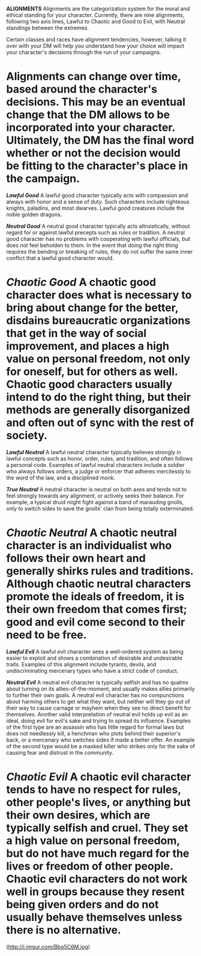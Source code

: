 __**ALIGNMENTS**__
Alignments are the categorization system for the moral and ethical standing for your character. Currently, there are nine alignments, following two axis lines, Lawful to Chaotic and Good to Evil, with Neutral standings between the extremes.
 
Certain classes and races have alignment tendencies, however, talking it over with your DM will help you understand how your choice will impact your character's decisions through the run of your campaigns. 
 
Alignments can change over time, based around the character's decisions. This may be an eventual change that the DM allows to be incorporated into your character. Ultimately, the DM has the final word whether or not the decision would be fitting to the character's place in the campaign.
===
***Lawful Good***
A lawful good character typically acts with compassion and always with honor and a sense of duty. Such characters include righteous knights, paladins, and most dwarves. Lawful good creatures include the noble golden dragons.
 
***Neutral Good***
A neutral good character typically acts altruistically, without regard for or against lawful precepts such as rules or tradition. A neutral good character has no problems with cooperating with lawful officials, but does not feel beholden to them. In the event that doing the right thing requires the bending or breaking of rules, they do not suffer the same inner conflict that a lawful good character would.
 
***Chaotic Good***
A chaotic good character does what is necessary to bring about change for the better, disdains bureaucratic organizations that get in the way of social improvement, and places a high value on personal freedom, not only for oneself, but for others as well. Chaotic good characters usually intend to do the right thing, but their methods are generally disorganized and often out of sync with the rest of society.
===
***Lawful Neutral***
A lawful neutral character typically believes strongly in lawful concepts such as honor, order, rules, and tradition, and often follows a personal code. Examples of lawful neutral characters include a soldier who always follows orders, a judge or enforcer that adheres mercilessly to the word of the law, and a disciplined monk.
 
***True Neutral***
A neutral character is neutral on both axes and tends not to feel strongly towards any alignment, or actively seeks their balance. For example, a typical druid might fight against a band of marauding gnolls, only to switch sides to save the gnolls' clan from being totally exterminated.
 
***Chaotic Neutral***
A chaotic neutral character is an individualist who follows their own heart and generally shirks rules and traditions. Although chaotic neutral characters promote the ideals of freedom, it is their own freedom that comes first; good and evil come second to their need to be free.
===
***Lawful Evil***
A lawful evil character sees a well-ordered system as being easier to exploit and shows a combination of desirable and undesirable traits. Examples of this alignment include tyrants, devils, and undiscriminating mercenary types who have a strict code of conduct.

***Neutral Evil***
A neutral evil character is typically selfish and has no qualms about turning on its allies-of-the-moment, and usually makes allies primarily to further their own goals. A neutral evil character has no compunctions about harming others to get what they want, but neither will they go out of their way to cause carnage or mayhem when they see no direct benefit for themselves. Another valid interpretation of neutral evil holds up evil as an ideal, doing evil for evil's sake and trying to spread its influence. Examples of the first type are an assassin who has little regard for formal laws but does not needlessly kill, a henchman who plots behind their superior's back, or a mercenary who switches sides if made a better offer. An example of the second type would be a masked killer who strikes only for the sake of causing fear and distrust in the community.

***Chaotic Evil***
A chaotic evil character tends to have no respect for rules, other people's lives, or anything but their own desires, which are typically selfish and cruel. They set a high value on personal freedom, but do not have much regard for the lives or freedom of other people. Chaotic evil characters do not work well in groups because they resent being given orders and do not usually behave themselves unless there is no alternative.
===
(http://i.imgur.com/Bbg5C6M.jpg)